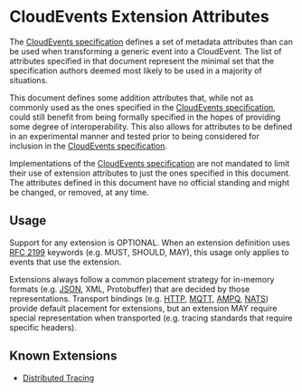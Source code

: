 # CloudEvents Extension Attributes

The [CloudEvents specification](spec.md) defines a set of metadata attributes
than can be used when transforming a generic event into a CloudEvent.
The list of attributes specified in that document represent the minimal set
that the specification authors deemed most likely to be used in a majority of
situations.

This document defines some addition attributes that, while not as commonly
used as the ones specified in the [CloudEvents specification](spec.md),
could still benefit from being formally specified in the hopes of providing
some degree of interoperability. This also allows for attributes to be
defined in an experimental manner and tested prior to being considered for
inclusion in the [CloudEvents specification](spec.md).

Implementations of the [CloudEvents specification](spec.md) are not mandated
to limit their use of extension attributes to just the ones specified in
this document. The attributes defined in this document have no official
standing and might be changed, or removed, at any time.

## Usage

Support for any extension is OPTIONAL. When an extension definition uses 
[RFC 2199](https://www.ietf.org/rfc/rfc2119.txt) keywords (e.g. MUST,
SHOULD, MAY), this usage only applies to events that use the extension.

Extensions always follow a common placement strategy for in-memory
formats (e.g. [JSON](json-format.md), XML, Protobuffer) that are
decided by those representations. Transport bindings (e.g.
[HTTP](http-transport-binding.md), [MQTT](mqtt-transport-binding.md),
[AMPQ](amqp-transport-binding.md), [NATS](nats-transport-binding.md)) provide
default placement for extensions, but an extension MAY require special
representation when transported (e.g. tracing standards that require
specific headers).

## Known Extensions

* [Distributed Tracing](extensions/distributed-tracing.md)